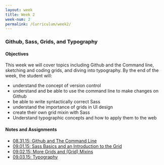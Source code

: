```yaml
---
layout: week
title: Week 2
week-num: 2
permalink: /Curriculum/week2/
---
```

<h3>Github, Sass, Grids, and Typography</h3>
<h4>Objectives</h4>
<p>This week we will cover topics including Github and the Command line, sketching and coding grids, and diving into typography.  By the end of the week, the student will:</p>
<ul>
    <li>understand the concept of version control</li>
    <li>understand and be able to use the command line to make changes on Github</li>
    <li>be able to write syntactically correct Sass</li>
    <li>understand the importance of grids in UI design</li>
    <li>create their own grid mixin with Sass</li>
    <li>Understand typographic concepts and how to apply them to the web</li>
</ul>

<h4>Notes and Assignments</h4>
<ul>
    <li>
        <a href="/08.31.15/">08.31.15: Github and The Command Line</a>
    </li>
    <li>
        <a href="/09.01.15/">09.01.15: Sass Basics and an Introduction to the Grid</a>
    </li>
    <li>
        <a href="/09.02.15/">09.02.15: More Grids and (Grid) Mixins</a>
    </li>
    <li>
        <a href="/09.03.15/">09.03.15: Typography</a>
    </li>
</ul>